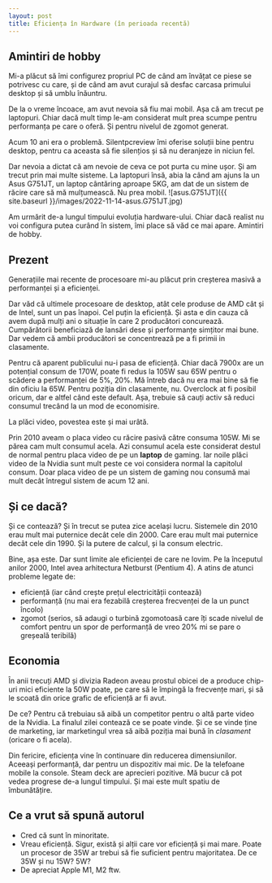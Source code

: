 ```yaml
---
layout: post
title: Eficiența în Hardware (în perioada recentă)
---
```


## Amintiri de hobby

Mi-a plăcut să îmi configurez propriul PC de când am învățat ce piese se potrivesc cu care, și de când am avut curajul să desfac carcasa primului desktop și să umblu înăuntru.

De la o vreme încoace, am avut nevoia să fiu mai mobil. Așa că am trecut pe laptopuri. Chiar dacă mult timp le-am considerat mult prea scumpe pentru performanța pe care o oferă. Și pentru nivelul de zgomot generat.

Acum 10 ani era o problemă. Silentpcreview îmi oferise soluții bine pentru desktop, pentru ca aceasta să fie silențios și să nu deranjeze in niciun fel.

Dar nevoia a dictat că am nevoie de ceva ce pot purta cu mine ușor. Și am trecut prin mai multe sisteme.
La laptopuri însă, abia la când am ajuns la un Asus G751JT, un laptop cântăring aproape 5KG, am dat de un sistem de răcire care să mă mulțumească. Nu prea mobil.
![asus.G751JT]({{ site.baseurl }}/images/2022-11-14-asus.G751JT.jpg)

Am urmărit de-a lungul timpului evoluția hardware-ului. Chiar dacă realist nu voi configura putea curând în sistem, îmi place să văd ce mai apare. Amintiri de hobby.

## Prezent

Generațiile mai recente de procesoare mi-au plăcut prin creșterea masivă a performanței și a eficienței.

Dar văd că ultimele procesoare de desktop, atât cele produse de AMD cât și de Intel, sunt un pas înapoi. Cel puțin la eficiență.
Și asta e din cauza că avem după mulți ani o situație în care 2 producători concurează. Cumpărătorii beneficiază de lansări dese și performanțe simțitor mai bune. Dar vedem că ambii producători se concentrează pe a fi primii in clasamente.

Pentru că aparent publicului nu-i pasa de eficiență.
Chiar dacă 7900x are un potențial consum de 170W, poate fi redus la 105W sau 65W pentru o scădere a performanței de 5%, 20%.
Mă întreb dacă nu era mai bine să fie din oficiu la 65W. Pentru poziția din clasamente, nu. Overclock at fi posibil oricum, dar e altfel când este default.
Așa, trebuie să cauți activ să reduci consumul trecând la un mod de economisire.

La plăci video, povestea este și mai urâtă.

Prin 2010 aveam o placa video cu răcire pasivă către consuma 105W. Mi se părea cam mult consumul acela. Azi consumul acela este considerat destul de normal pentru placa video de pe un **laptop** de gaming.
Iar noile plăci video de la Nvidia sunt mult peste ce voi considera normal la capitolul consum.
Doar placa video de pe un sistem de gaming nou consumă mai mult decât întregul sistem de acum 12 ani.

## Și ce dacă?

Și ce contează?
Și în trecut se putea zice același lucru. Sistemele din 2010 erau mult mai puternice decât cele din 2000. Care erau mult mai puternice decât cele din 1990. Și la putere de calcul, și la consum electric.

Bine, așa este. Dar sunt limite ale eficienței de care ne lovim. Pe la începutul anilor 2000, Intel avea arhitectura Netburst (Pentium 4). A atins de atunci probleme legate de:

- eficiență (iar când crește prețul electricității contează)
- performanță (nu mai era fezabilă creșterea frecvenței de la un punct încolo)
- zgomot (serios, să adaugi o turbină zgomotoasă care îți scade nivelul de comfort pentru un spor de performanță de vreo 20% mi se pare o greșeală teribilă)

## Economia

În anii trecuți AMD și divizia Radeon aveau prostul obicei de a produce chip-uri mici eficiente la 50W poate, pe care să le împingă la frecvențe mari, și să le scoată din orice grafic de eficiență ar fi avut.

De ce? Pentru că trebuiau să aibă un competitor pentru o altă parte video de la Nvidia. La finalul zilei contează ce se poate vinde. Și ce se vinde ține de marketing, iar marketingul vrea să aibă poziția mai bună în *clasament* (oricare o fi acela).

Din fericire, eficiența vine în continuare din reducerea dimensiunilor. Aceeași performanță, dar pentru un dispozitiv mai mic. De la telefoane mobile la console. Steam deck are aprecieri pozitive.
Mă bucur că pot vedea progrese de-a lungul timpului. Și mai este mult spatiu de îmbunătățire.

## Ce a vrut să spună autorul

- Cred că sunt în minoritate.
- Vreau eficiență. Sigur, există și alții care vor eficiență și mai mare. Poate un procesor de 35W ar trebui să fie suficient pentru majoritatea. De ce 35W și nu 15W? 5W?
- De apreciat Apple M1, M2 ftw.
